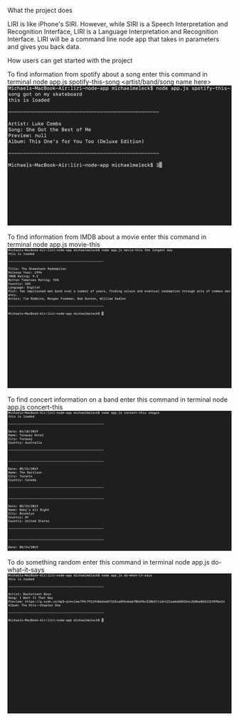 What the project does

LIRI is like iPhone's SIRI. However, while SIRI is a Speech Interpretation and Recognition Interface, LIRI is a Language Interpretation and Recognition Interface. LIRI will be a command line node app that takes in parameters and gives you back data.



How users can get started with the project

To find information from spotify about a song enter this command in terminal 
node app.js spotify-this-song <artist/band/song name here>
![Alt text](/images/spot.jpg?raw=true "Optional Title")

To find information from IMDB about a movie enter this command in terminal 
node app.js movie-this <movie name here>
![Alt text](/images/movie.png?raw=true "Optional Title")

To find concert information on a band enter this command in terminal 
node app.js concert-this <band name here>
![Alt text](/images/concert.png?raw=true "Optional Title")

To do something random enter this command in terminal 
node app.js do-what-it-says
![Alt text](/images/doit.png?raw=true "Optional Title")
